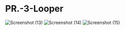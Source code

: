 # PR.-3-Looper
![Screenshot (13)](https://github.com/user-attachments/assets/74532a92-25a7-489b-a9b8-f23c8cf3f9a7)
![Screenshot (14)](https://github.com/user-attachments/assets/f91dbabb-1283-4fac-8f28-104e20adee39)
![Screenshot (15)](https://github.com/user-attachments/assets/40058a07-ef64-4989-96c5-08b596571758)


